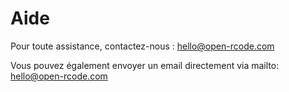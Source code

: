 # Aide

Pour toute assistance, contactez-nous : hello@open-rcode.com

Vous pouvez également envoyer un email directement via mailto: hello@open-rcode.com
